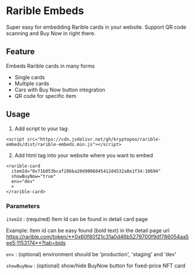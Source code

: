 # Rarible Embeds

Super easy for embedding Rarible cards in your website. Support QR code scanning and Buy Now in right there.

## Feature

Embeds Rarible cards in many forms

-   Single cards
-   Multiple cards
-   Cars with Buy Now button integration
-   QR code for specific item

## Usage

1. Add script to your <head> tag:

```
<script src="https://cdn.jsdelivr.net/gh/kryptopoo/rarible-embeds/dist/rarible-embeds.min.js"></script>
```

2. Add html tag into your website where you want to embed

```
<rarible-card
  itemId="0x71b053bcaf286ba20d9006845412d4532a8e1f34:10694"
  showBuyNow="true"
  env="dev"
  >
</rarible-card>
```

### Parameters

`itemId` : (required) Item Id can be found in detail card page

Example: Item id can be easy found (bold text) in the detail page url https://rarible.com/token/**0x60f80121c31a0d46b5279700f9df786054aa5ee5:1153174**?tab=bids

`env` : (optional) environment should be 'production', 'staging' and 'dev'

`showBuyNow` : (optional) show/hide BuyNow button for fixed-price NFT card

